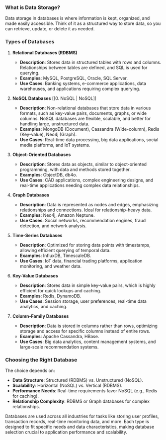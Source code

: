 ### What is Data Storage?

Data storage in databases is where information is kept, organized, and made easily accessible. Think of it as a structured way to store data, so you can retrieve, update, or delete it as needed.

### Types of Databases

1. **Relational Databases (RDBMS)**
   - **Description**: Stores data in structured tables with rows and columns. Relationships between tables are defined, and SQL is used for querying.
   - **Examples**: MySQL, PostgreSQL, Oracle, SQL Server.
   - **Use Cases**: Banking systems, e-commerce applications, data warehouses, and applications requiring complex querying.

2. **NoSQL Databases** [[0. NoSQL | NoSQL]]
   - **Description**: Non-relational databases that store data in various formats, such as key-value pairs, documents, graphs, or wide columns. NoSQL databases are flexible, scalable, and better for handling large, unstructured data.
   - **Examples**: MongoDB (Document), Cassandra (Wide-column), Redis (Key-value), Neo4j (Graph).
   - **Use Cases**: Real-time data processing, big data applications, social media platforms, and IoT systems.

3. **Object-Oriented Databases**
   - **Description**: Stores data as objects, similar to object-oriented programming, with data and methods stored together.
   - **Examples**: ObjectDB, db4o.
   - **Use Cases**: CAD applications, complex engineering designs, and real-time applications needing complex data relationships.

4. **Graph Databases**
   - **Description**: Data is represented as nodes and edges, emphasizing relationships and connections. Ideal for relationship-heavy data.
   - **Examples**: Neo4j, Amazon Neptune.
   - **Use Cases**: Social networks, recommendation engines, fraud detection, and network analysis.

5. **Time-Series Databases**
   - **Description**: Optimized for storing data points with timestamps, allowing efficient querying of temporal data.
   - **Examples**: InfluxDB, TimescaleDB.
   - **Use Cases**: IoT data, financial trading platforms, application monitoring, and weather data.

6. **Key-Value Databases**
   - **Description**: Stores data in simple key-value pairs, which is highly efficient for quick lookups and caching.
   - **Examples**: Redis, DynamoDB.
   - **Use Cases**: Session storage, user preferences, real-time data analytics, and caching.

7. **Column-Family Databases**
   - **Description**: Data is stored in columns rather than rows, optimizing storage and access for specific columns instead of entire rows.
   - **Examples**: Apache Cassandra, HBase.
   - **Use Cases**: Big data analytics, content management systems, and large-scale recommendation systems.

### Choosing the Right Database
The choice depends on:
- **Data Structure**: Structured (RDBMS) vs. Unstructured (NoSQL).
- **Scalability**: Horizontal (NoSQL) vs. Vertical (RDBMS).
- **Performance Needs**: Real-time requirements favor NoSQL (e.g., Redis for caching).
- **Relationship Complexity**: RDBMS or Graph databases for complex relationships.

Databases are used across all industries for tasks like storing user profiles, transaction records, real-time monitoring data, and more. Each type is designed to fit specific needs and data characteristics, making database selection crucial to application performance and scalability.